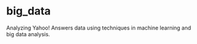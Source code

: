 # big_data
Analyzing Yahoo! Answers data using techniques in machine learning and big data analysis.
